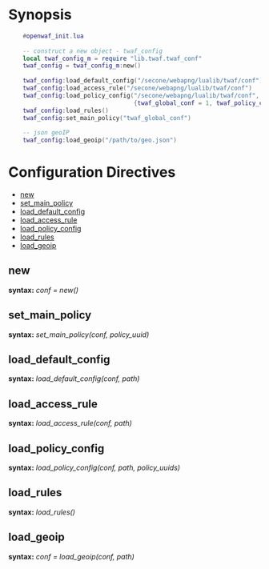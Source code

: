 Synopsis
========
```lua
    #openwaf_init.lua
    
    -- construct a new object - twaf_config
    local twaf_config_m = require "lib.twaf.twaf_conf"
    twaf_config = twaf_config_m:new()
    
    twaf_config:load_default_config("/secone/webapng/lualib/twaf/conf")
    twaf_config:load_access_rule("/secone/webapng/lualib/twaf/conf")
    twaf_config:load_policy_config("/secone/webapng/lualib/twaf/conf",
                                   {twaf_global_conf = 1, twaf_policy_conf = 1})
    twaf_config:load_rules()
    twaf_config:set_main_policy("twaf_global_conf")
    
    -- json geoIP
    twaf_config:load_geoip("/path/to/geo.json")
```

Configuration Directives
================================
* [new](#new)
* [set_main_policy](#set_main_policy)
* [load_default_config](#load_default_config)
* [load_access_rule](#load_access_rule)
* [load_policy_config](#load_policy_config)
* [load_rules](#load_rules)
* [load_geoip](#load_geoip)

new
---
**syntax:** *conf = new()*

set_main_policy
---------------
**syntax:** *set_main_policy(conf, policy_uuid)*

load_default_config
-------------------
**syntax:** *load_default_config(conf, path)*

load_access_rule
----------------
**syntax:** *load_access_rule(conf, path)*

load_policy_config
------------------
**syntax:** *load_policy_config(conf, path, policy_uuids)*

load_rules
----------
**syntax:** *load_rules()*

load_geoip
----------
**syntax:** *conf = load_geoip(conf, path)*

